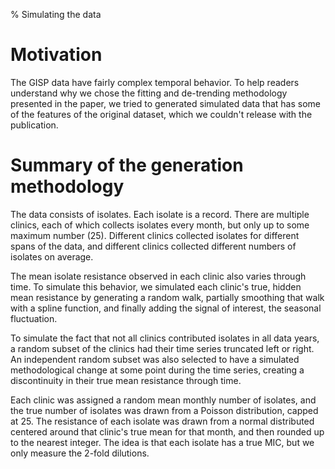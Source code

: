 % Simulating the data

# Motivation

The GISP data have fairly complex temporal behavior. To help readers understand
why we chose the fitting and de-trending methodology presented in the paper, we
tried to generated simulated data that has some of the features of the original
dataset, which we couldn't release with the publication.

# Summary of the generation methodology

The data consists of isolates. Each isolate is a record. There are multiple
clinics, each of which collects isolates every month, but only up to some
maximum number (25). Different clinics collected isolates for different spans
of the data, and different clinics collected different numbers of isolates on
average.

The mean isolate resistance observed in each clinic also varies through time.
To simulate this behavior, we simulated each clinic's true, hidden mean
resistance by generating a random walk, partially smoothing that walk with a
spline function, and finally adding the signal of interest, the seasonal
fluctuation.

To simulate the fact that not all clinics contributed isolates in all data
years, a random subset of the clinics had their time series truncated left or
right. An independent random subset was also selected to have a simulated
methodological change at some point during the time series, creating a
discontinuity in their true mean resistance through time.

Each clinic was assigned a random mean monthly number of isolates, and the true
number of isolates was drawn from a Poisson distribution, capped at 25. The
resistance of each isolate was drawn from a normal distributed centered around
that clinic's true mean for that month, and then rounded up to the nearest
integer. The idea is that each isolate has a true MIC, but we only measure the
2-fold dilutions.
